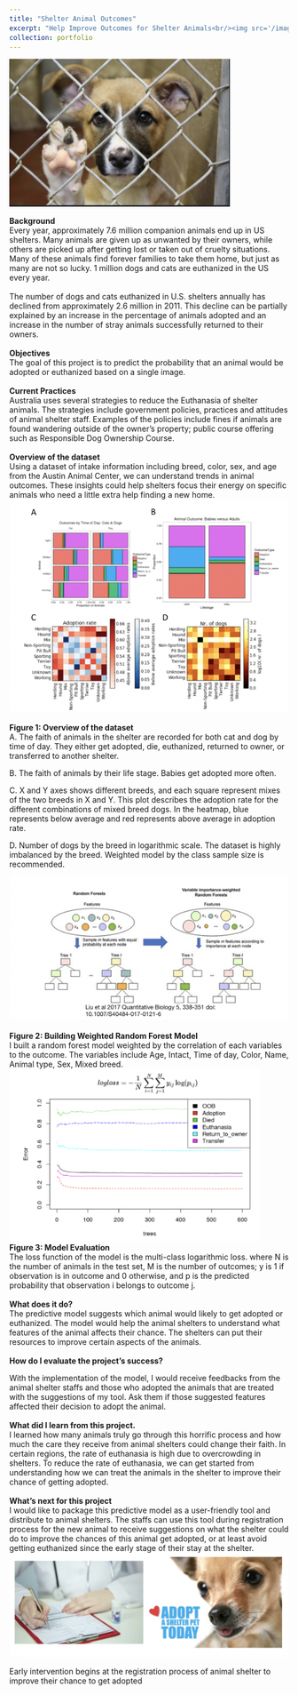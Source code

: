 ```yaml
---
title: "Shelter Animal Outcomes"
excerpt: "Help Improve Outcomes for Shelter Animals<br/><img src='/images/dog.png'>"
collection: portfolio
---
```


<img src='/images/dog.png'><br/>

**Background**
<br>
Every year, approximately 7.6 million companion animals end up in US shelters. Many animals are given up as unwanted by their owners, while others are picked up after getting lost or taken out of cruelty situations. Many of these animals find forever families to take them home, but just as many are not so lucky. 1 million dogs and cats are euthanized in the US every year.
<br/><br>
The number of dogs and cats euthanized in U.S. shelters annually has declined from approximately 2.6 million in 2011. This decline can be partially explained by an increase in the percentage of animals adopted and an increase in the number of stray animals successfully returned to their owners.
<br/><br>
**Objectives**
<br/>
The goal of this project is to predict the probability that an animal would be adopted or euthanized based on a single image. 
<br/><br>
**Current Practices**
<br/>
Australia uses several strategies to reduce the Euthanasia of shelter animals. The strategies include government policies, practices and attitudes of animal shelter staff. 
Examples of the policies include fines if animals are found wandering outside of the owner’s property; public course offering such as Responsible Dog Ownership Course.
<br/><br>
**Overview of the dataset**
<br/>
Using a dataset of intake information including breed, color, sex, and age from the Austin Animal Center, we can understand trends in animal outcomes. These insights could help shelters focus their energy on specific animals who need a little extra help finding a new home.
<br/><img src='/images/Screen Shot 2021-10-24 at 4.43.35 PM.png'><br/><br>
**Figure 1: Overview of the dataset**
<br/>
A. The faith of animals in the shelter are recorded for both cat and dog by time of day. They either get adopted, die, euthanized, returned to owner, or transferred to another shelter.
<br/>

B. The faith of animals by their life stage. Babies get adopted more often.
<br/>

C. X and Y axes shows different breeds, and each square represent mixes of the two breeds in X and Y. This plot describes the adoption rate for the different combinations of mixed breed dogs. In the heatmap, blue represents below average and red represents above average in adoption rate.
<br/>

D. Number of dogs by the breed in logarithmic scale. The dataset is highly imbalanced by the breed. Weighted model by the class sample size is recommended.
<br/>

<img src='/images/Screen Shot 2021-10-24 at 4.43.46 PM.png'><br/><br>
**Figure 2: Building Weighted Random Forest Model**
<br/>
I built a random forest model weighted by the correlation of each variables to the outcome. The variables include Age, Intact, Time of day, Color, Name, Animal type, Sex, Mixed breed. 
<br/><img src='/images/Screen Shot 2021-10-24 at 4.43.55 PM.png'><br>
**Figure 3: Model Evaluation**
<br/>
The loss function of the model is the multi-class logarithmic loss. where N is the number of animals in the test set, M is the number of outcomes; y is 1 if observation is in outcome and 0 otherwise, and p is the predicted probability that observation i belongs to outcome j.
<br/><br>
**What does it do?**
<br/>
The predictive model suggests which animal would likely to get adopted or euthanized. 
The model would help the animal shelters to understand what features of the animal affects their chance. The shelters can put their resources to improve certain aspects of the animals.
<br/><br>
**How do I evaluate the project’s success?**
<br/>

With the implementation of the model, I would receive feedbacks from the animal shelter staffs and those who adopted the animals that are treated with the suggestions of my tool. Ask them if those suggested features affected their decision to adopt the animal. 
<br/><br>
**What did I learn from this project.**
<br/>
I learned how many animals truly go through this horrific process and how much the care they receive from animal shelters could change their faith. In certain regions, the rate of euthanasia is high due to overcrowding in shelters. To reduce the rate of euthanasia, we can get started from understanding how we can treat the animals in the shelter to improve their chance of getting adopted.
<br/><br>
**What’s next for this project**
<br/>
I would like to package this predictive model as a user-friendly tool and distribute to animal shelters. The staffs can use this tool during registration process for the new animal to receive suggestions on what the shelter could do to improve the chances of this animal get adopted, or at least avoid getting euthanized since the early stage of their stay at the shelter.
<br/><img src='/images/Screen Shot 2021-10-24 at 4.47.16 PM.png'><br>

Early intervention begins at the registration process of animal shelter
to improve their chance to get adopted
<br/>

